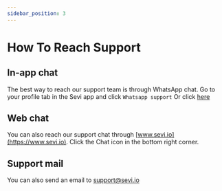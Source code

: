 ```yaml
---
sidebar_position: 3
---
```


# How To Reach Support

## In-app chat
The best way to reach our support team is through WhatsApp chat. 
Go to your profile tab in the Sevi app and click `Whatsapp support`
Or click [here](http://wa.me/+254111534438) 

## Web chat
You can also reach our support chat through [www.sevi.io](https://www.sevi.io). Click the Chat icon in the bottom right corner.

## Support mail
You can also send an email to support@sevi.io
